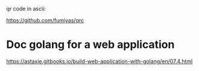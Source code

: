 qr code in ascii:

https://github.com/fumiyas/qrc

# Doc golang for a web application
https://astaxie.gitbooks.io/build-web-application-with-golang/en/07.4.html
